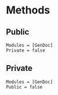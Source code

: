 # Methods

## Public 

```@autodocs
Modules = [GenDoc]
Private = false
```

## Private

```@autodocs
Modules = [GenDoc]
Public = false
```
